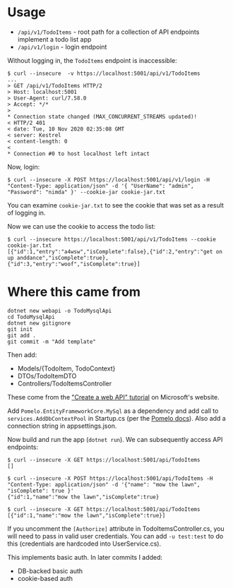# Usage

 - `/api/v1/TodoItems` - root path for a collection of API endpoints implement a todo list app
 - `/api/v1/login` - login endpoint

Without logging in, the `TodoItems` endpoint is inaccessible:

```
$ curl --insecure  -v https://localhost:5001/api/v1/TodoItems
...
> GET /api/v1/TodoItems HTTP/2
> Host: localhost:5001
> User-Agent: curl/7.58.0
> Accept: */*
>
* Connection state changed (MAX_CONCURRENT_STREAMS updated)!
< HTTP/2 401
< date: Tue, 10 Nov 2020 02:35:08 GMT
< server: Kestrel
< content-length: 0
<
* Connection #0 to host localhost left intact
```

Now, login:

```
$ curl --insecure -X POST https://localhost:5001/api/v1/login -H "Content-Type: application/json" -d '{ "UserName": "admin", "Password": "nimda" }' --cookie-jar cookie-jar.txt
```

You can examine `cookie-jar.txt` to see the cookie that was set as a result of logging in.

Now we can use the cookie to access the todo list:

```
$ curl --insecure https://localhost:5001/api/v1/TodoItems --cookie cookie-jar.txt
[{"id":1,"entry":"a4wsw","isComplete":false},{"id":2,"entry":"get on up anddance","isComplete":true},{"id":3,"entry":"woof","isComplete":true}]
```

# Where this came from

```
dotnet new webapi -o TodoMysqlApi
cd TodoMysqlApi
dotnet new gitignore
git init
git add .
git commit -m "Add template"
```

Then add:

 - Models/{TodoItem, TodoContext}
 - DTOs/TodoItemDTO
 - Controllers/TodoItemsController

These come from the ["Create a web API" tutorial](https://docs.microsoft.com/en-us/aspnet/core/tutorials/first-web-api) on Microsoft's website.

Add `Pomelo.EntityFrameworkCore.MySql` as a dependency and add call to `services.AddDbContextPool` in Startup.cs (per the [Pomelo docs](https://github.com/PomeloFoundation/Pomelo.EntityFrameworkCore.MySql#3-services-configuration)). Also add a connection string in appsettings.json.

Now build and run the app (`dotnet run`). We can subsequently access API endpoints:

```
$ curl --insecure -X GET https://localhost:5001/api/TodoItems
[]

$ curl --insecure -X POST https://localhost:5001/api/TodoItems -H "Content-Type: application/json" -d '{"name": "mow the lawn", "isComplete": true }'
{"id":1,"name":"mow the lawn","isComplete":true}

$ curl --insecure -X GET https://localhost:5001/api/TodoItems
[{"id":1,"name":"mow the lawn","isComplete":true}]
```

If you uncomment the `[Authorize]` attribute in TodoItemsController.cs, you will need to pass in valid user credentials. You can add `-u test:test` to do this (credentials are hardcoded into UserService.cs).

This implements basic auth. In later commits I added:

 - DB-backed basic auth
 - cookie-based auth
